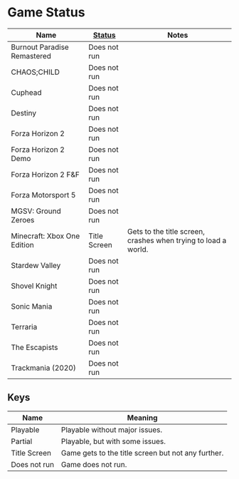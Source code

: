 # Game Status

| Name                        | [Status](#keys) | Notes                                                          |
|-----------------------------|-----------------|----------------------------------------------------------------|
| Burnout Paradise Remastered | Does not run    |                                                                |
| CHAOS;CHILD                 | Does not run    |                                                                |
| Cuphead                     | Does not run    |                                                                |
| Destiny                     | Does not run    |                                                                |
| Forza Horizon 2             | Does not run    |                                                                |
| Forza Horizon 2 Demo        | Does not run    |                                                                |
| Forza Horizon 2 F&F         | Does not run    |                                                                |
| Forza Motorsport 5          | Does not run    |                                                                |
| MGSV: Ground Zeroes         | Does not run    |                                                                |
| Minecraft: Xbox One Edition | Title Screen    | Gets to the title screen, crashes when trying to load a world. |
| Stardew Valley              | Does not run    |                                                                |
| Shovel Knight               | Does not run    |                                                                |
| Sonic Mania                 | Does not run    |                                                                |
| Terraria                    | Does not run    |                                                                |
| The Escapists               | Does not run    |                                                                |
| Trackmania (2020)           | Does not run    |                                                                |


## Keys

| Name         | Meaning                                            |
|--------------|----------------------------------------------------|
| Playable     | Playable without major issues.                     |
| Partial      | Playable, but with some issues.                    |
| Title Screen | Game gets to the title screen but not any further. |
| Does not run | Game does not run.                                 |

